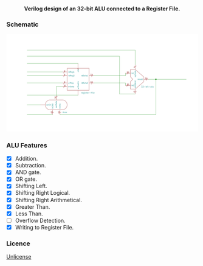 <h4 align="center">Verilog design of an 32-bit ALU connected to a Register File.</h4>

### Schematic
<p align="center">
<img src="https://github.com/BoulaZa5/32bit-alu/blob/master/projectSchematic.sch.svg">
</p>

### ALU Features

- [x] Addition.
- [x] Subtraction.
- [x] AND gate.
- [x] OR gate.
- [x] Shifting Left.
- [x] Shifting Right Logical.
- [x] Shifting Right Arithmetical.
- [x] Greater Than.
- [x] Less Than.
- [ ] Overflow Detection.
- [x] Writing to Register File.

### Licence
[Unlicense](https://unlicense.org)
